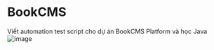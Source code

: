# BookCMS
Viết automation test script cho dự án BookCMS Platform và học Java
![image](https://github.com/user-attachments/assets/cee49d55-95f5-4906-8de8-232216fb2aaa)
